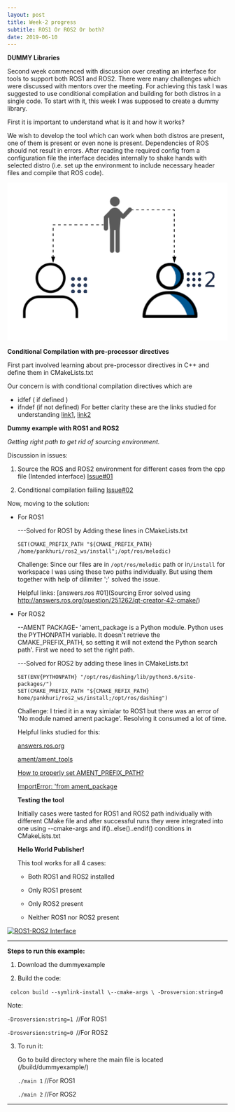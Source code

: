 ```yaml
---
layout: post
title: Week-2 progress
subtitle: ROS1 Or ROS2 Or both?
date: 2019-06-10
---
```

**DUMMY Libraries**

Second week commenced with discussion over creating an interface for tools to support both ROS1 and ROS2. There were many challenges which were discussed with mentors over the meeting. For achieving this task I was suggested to use conditional compilation and building for both distros in a single code. To start with it, this week I was supposed to create a dummy library.

First it is important to understand what is it and how it works?
 
We wish to develop the tool which can work when both distros are present, one of them is present or even none is present. Dependencies of ROS should not result in errors. After reading the required config from a configuration file the interface decides internally to shake hands with selected distro (i.e. set up the environment to include necessary header files and compile that ROS code).

 
![link-tool](../img/ROS1-ROS2.png)

**Conditional Compilation with pre-processor directives**

First part involved learning about pre-processor directives in C++ and define them in CMakeLists.txt

Our concern is with conditional compilation directives which are
* idfef ( if defined )
* ifndef (if not defined)
For better clarity these are the links studied for understanding [link1](https://www.geeksforgeeks.org/cc-preprocessors/), [link2](https://docs.microsoft.com/en-us/cpp/preprocessor/hash-ifdef-and-hash-ifndef-directives-c-cpp?view=vs-2019)

**Dummy example with ROS1 and ROS2**

*Getting right path to get rid of sourcing environment.*

Discussion in issues:

1. Source the ROS and ROS2 environment for different cases from the cpp file (Intended interface) [Issue#01](https://github.com/TheRoboticsClub/colab-gsoc2019-Pankhuri_Vanjani/issues/1)

2. Conditional compilation failing [Issue#02](https://github.com/TheRoboticsClub/colab-gsoc2019-Pankhuri_Vanjani/issues/2)

Now, moving to the solution:

* For ROS1

     ---Solved for ROS1 by Adding these lines in CMakeLists.txt 
              
    ```                        
    SET(CMAKE_PREFIX_PATH "${CMAKE_PREFIX_PATH} /home/pankhuri/ros2_ws/install";/opt/ros/melodic)
    ```
    Challenge: Since our files are in ```/opt/ros/melodic``` path or in```/install``` for workspace I was using these two paths individually. But using them together with help of dilimiter ';' solved the issue. 
    
    Helpful links: [answers.ros #01](Sourcing Error solved using http://answers.ros.org/question/251262/qt-creator-42-cmake/)
    
* For ROS2   
    
    --AMENT PACKAGE- 'ament_package is a Python module. Python uses the PYTHONPATH variable. It doesn't retrieve the CMAKE_PREFIX_PATH, so setting it will not extend the Python search path'. First we need to set the right path.
   
    
    ---Solved for ROS2 by adding these lines in CMakeLists.txt 
    
    ```
    SET(ENV{PYTHONPATH} "/opt/ros/dashing/lib/python3.6/site-packages/")
    SET(CMAKE_PREFIX_PATH "${CMAKE_REFIX_PATH} home/pankhuri/ros2_ws/install;/opt/ros/dashing")
    
    ```
    Challenge: I tried it in a way simialar to ROS1 but there was an error of 'No module named ament package'. Resolving it consumed a lot of time.
    
     Helpful links studied for this:
     
     [answers.ros.org](http://answers.ros.org/question/325087/modulenotfounderror-no-module-named-ament_package/)
     
     [ament/ament_tools](https://github.com/ament/ament_tools/issues/76)
     
     [How to properly set AMENT_PREFIX_PATH?](http://answers.ros.org/question/318205/how-to-properly-set-ament_prefix_path/)
    
     [ImportError: 'from ament_package](https://github.com/ament/ament_package/issues/5)
    
    
  **Testing the tool**
  
  Initially cases were tasted for ROS1 and ROS2 path individually with different CMake file and after successful runs they were integrated into one using --cmake-args and if()..else()..endif() conditions in CMakeLists.txt
  
  **Hello World Publisher!**
  
  This tool works for all 4 cases:
  
  * Both ROS1 and ROS2 installed
  
  * Only ROS1 present
  
  * Only ROS2 present
  
  * Neither ROS1 nor ROS2 present
 
 [![ROS1-ROS2 Interface](http://img.youtube.com/vi/ziAgkfG3tBc/0.jpg)](http://www.youtube.com/watch?v=ziAgkfG3tBc "Interface")
 

*******************************************************************************************************
**Steps to run this example:**

1. Download the dummyexample

2. Build the code:

  ```  colcon build --symlink-install \--cmake-args \ -Drosversion:string=0  ```
  
 Note: 
 
 ```-Drosversion:string=1 ```//For ROS1
 
 ```-Drosversion:string=0 ```//For ROS2
 
3. To run it:
    
    Go to build directory where the main file is located (/build/dummyexample/)
    
    ```./main 1``` //For ROS1
    
    ```./main 2``` //For ROS2

*********************************************************************************************************
       
       



  
  

  


